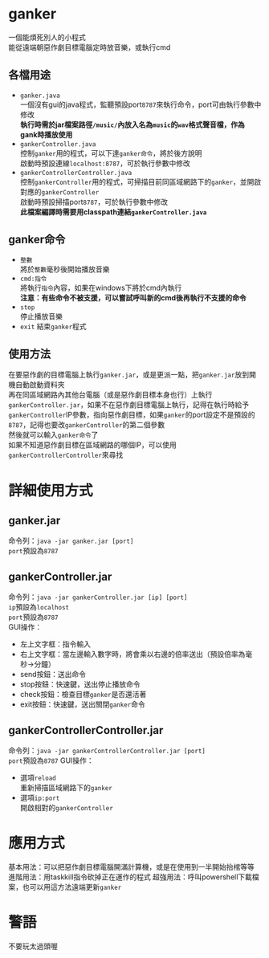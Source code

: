 # ganker
一個能煩死別人的小程式  
能從遠端朝惡作劇目標電腦定時放音樂，或執行cmd

## 各檔用途
* `ganker.java`  
一個沒有gui的java程式，監聽預設port`8787`來執行命令，port可由執行參數中修改  
**執行時需於jar檔案路徑`/music/`內放入名為`music`的`wav`格式聲音檔，作為gank時播放使用**
* `gankerController.java`  
控制`ganker`用的程式，可以下達`ganker命令`，將於後方說明  
啟動時預設連線`localhost:8787`，可於執行參數中修改
* `gankerControllerController.java`  
控制`gankerController`用的程式，可掃描目前同區域網路下的`ganker`，並開啟對應的`gankerController`  
啟動時預設掃描port`8787`，可於執行參數中修改  
**此檔案編譯時需要用classpath連結`gankerController.java`**

## ganker命令
* `整數`  
將於`整數`毫秒後開始播放音樂
* `cmd:指令`  
將執行`指令`內容，如果在windows下將於cmd內執行  
**注意：有些命令不被支援，可以嘗試呼叫新的cmd後再執行不支援的命令**
* `stop`  
停止播放音樂
* `exit`
結束`ganker`程式

## 使用方法
在要惡作劇的目標電腦上執行`ganker.jar`，或是更派一點，把`ganker.jar`放到開機自動啟動資料夾  
再在同區域網路內其他台電腦（或是惡作劇目標本身也行）上執行`gankerController.jar`，如果不在惡作劇目標電腦上執行，記得在執行時給予`gankerController`IP參數，指向惡作劇目標，如果`ganker`的port設定不是預設的`8787`，記得也要改`gankerController`的第二個參數  
然後就可以輸入`ganker命令`了  
如果不知道惡作劇目標在區域網路的哪個IP，可以使用`gankerControllerController`來尋找

# 詳細使用方式
## ganker.jar
命令列：`java -jar ganker.jar [port]`  
`port`預設為`8787`  

## gankerController.jar
命令列：`java -jar gankerController.jar [ip] [port]`  
`ip`預設為`localhost`  
`port`預設為`8787`  
GUI操作：
* 左上文字框：指令輸入
* 右上文字框：當左邊輸入數字時，將會乘以右邊的倍率送出（預設倍率為毫秒->分鐘）
* send按鈕：送出命令
* stop按鈕：快速鍵，送出停止播放命令
* check按鈕：檢查目標`ganker`是否還活著
* exit按鈕：快速鍵，送出關閉`ganker`命令

## gankerControllerController.jar
命令列：`java -jar gankerControllerController.jar [port]`  
`port`預設為`8787`
GUI操作：
* 選項`reload`  
重新掃描區域網路下的`ganker`
* 選項`ip:port`  
開啟相對的`gankerController`

# 應用方式
基本用法：可以把惡作劇目標電腦開滿計算機，或是在使用到一半開始抬棺等等
進階用法：用taskkill指令砍掉正在運作的程式
超強用法：呼叫powershell下載檔案，也可以用這方法遠端更新`ganker`

# 警語
不要玩太過頭喔


